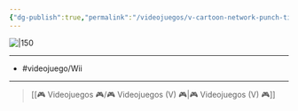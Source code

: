 ```yaml
---
{"dg-publish":true,"permalink":"/videojuegos/v-cartoon-network-punch-time-explosion/"}
---
```



![|150](https://images.igdb.com/igdb/image/upload/t_cover_big/co2sdr.jpg)

---

- #videojuego/Wii 

---

> [[🎮 Videojuegos 🎮/🎮 Videojuegos (V) 🎮\|🎮 Videojuegos (V) 🎮]]